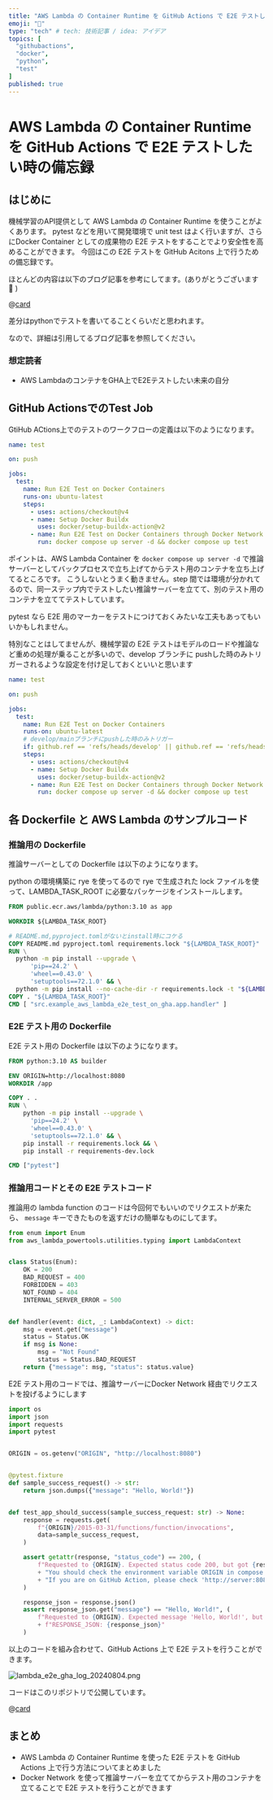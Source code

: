 ```yaml
---
title: "AWS Lambda の Container Runtime を GitHub Actions で E2E テストしたい時の備忘録"
emoji: "🙆"
type: "tech" # tech: 技術記事 / idea: アイデア
topics: [
  "githubactions",
  "docker",
  "python",
  "test"
]
published: true
---
```


# AWS Lambda の Container Runtime を GitHub Actions で E2E テストしたい時の備忘録

## はじめに

機械学習のAPI提供として AWS Lambda の Container Runtime を使うことがよくあります。
pytest などを用いて開発環境で unit test はよく行いますが、さらにDocker Container としての成果物の E2E テストをすることでより安全性を高めることができます。
今回はこの E2E テストを GitHub Acitons 上で行うための備忘録です。

ほとんどの内容は以下のブログ記事を参考にしてます。(ありがとうございます 🙇 )

@[card](https://blog.ojisan.io/container-test-on-gha)

差分はpythonでテストを書いてることくらいだと思われます。

なので、詳細は引用してるブログ記事を参照してください。

### 想定読者

- AWS LambdaのコンテナをGHA上でE2Eテストしたい未来の自分

## GitHub ActionsでのTest Job

GtiHub ACtions上でのテストのワークフローの定義は以下のようになります。

```yaml
name: test

on: push

jobs:
  test:
    name: Run E2E Test on Docker Containers
    runs-on: ubuntu-latest
    steps:
      - uses: actions/checkout@v4
      - name: Setup Docker Buildx
        uses: docker/setup-buildx-action@v2
      - name: Run E2E Test on Docker Containers through Docker Network
        run: docker compose up server -d && docker compose up test
```

ポイントは、AWS Lambda Container を `docker compose up server -d` で推論サーバーとしてバックプロセスで立ち上げてからテスト用のコンテナを立ち上げてるところです。
こうしないとうまく動きません。step 間では環境が分かれてるので、同一ステップ内でテストしたい推論サーバーを立てて、別のテスト用のコンテナを立ててテストしています。

pytest なら E2E 用のマーカーをテストにつけておくみたいな工夫もあってもいいかもしれません。

特別なことはしてませんが、機械学習の E2E テストはモデルのロードや推論など重めの処理が乗ることが多いので、develop ブランチに pushした時のみトリガーされるような設定を付け足しておくといいと思います

```yaml
name: test

on: push

jobs:
  test:
    name: Run E2E Test on Docker Containers
    runs-on: ubuntu-latest
    # develop/mainブランチにpushした時のみトリガー
    if: github.ref == 'refs/heads/develop' || github.ref == 'refs/heads/main'
    steps:
      - uses: actions/checkout@v4
      - name: Setup Docker Buildx
        uses: docker/setup-buildx-action@v2
      - name: Run E2E Test on Docker Containers through Docker Network
        run: docker compose up server -d && docker compose up test
```

## 各 Dockerfile と AWS Lambda のサンプルコード

### 推論用の Dockerfile

推論サーバーとしての Dockerfile は以下のようになります。

python の環境構築に rye を使ってるので rye で生成された lock ファイルを使って、LAMBDA_TASK_ROOT に必要なパッケージをインストールします。

```Dockerfile
FROM public.ecr.aws/lambda/python:3.10 as app

WORKDIR ${LAMBDA_TASK_ROOT}

# README.md,pyproject.tomlがないとinstall時にコケる
COPY README.md pyproject.toml requirements.lock "${LAMBDA_TASK_ROOT}"
RUN \
  python -m pip install --upgrade \
      'pip==24.2' \
      'wheel==0.43.0' \
      'setuptools==72.1.0' && \
  python -m pip install --no-cache-dir -r requirements.lock -t "${LAMBDA_TASK_ROOT}"
COPY . "${LAMBDA_TASK_ROOT}"
CMD [ "src.example_aws_lambda_e2e_test_on_gha.app.handler" ]

```

### E2E テスト用の Dockerfile

E2E テスト用の Dockerfile は以下のようになります。

```Dockerfile
FROM python:3.10 AS builder

ENV ORIGIN=http://localhost:8080
WORKDIR /app

COPY . .
RUN \
    python -m pip install --upgrade \
      'pip==24.2' \
      'wheel==0.43.0' \
      'setuptools==72.1.0' && \
    pip install -r requirements.lock && \
    pip install -r requirements-dev.lock

CMD ["pytest"]
```

### 推論用コードとその E2E テストコード

推論用の lambda function のコードは今回何でもいいのでリクエストが来たら、 `message` キーできたものを返すだけの簡単なものにしてます。

```python
from enum import Enum
from aws_lambda_powertools.utilities.typing import LambdaContext


class Status(Enum):
    OK = 200
    BAD_REQUEST = 400
    FORBIDDEN = 403
    NOT_FOUND = 404
    INTERNAL_SERVER_ERROR = 500


def handler(event: dict, _: LambdaContext) -> dict:
    msg = event.get("message")
    status = Status.OK
    if msg is None:
        msg = "Not Found"
        status = Status.BAD_REQUEST
    return {"message": msg, "status": status.value}

```

E2E テスト用のコードでは、推論サーバーにDocker Network 経由でリクエストを投げるようにします

```python
import os
import json
import requests
import pytest


ORIGIN = os.getenv("ORIGIN", "http://localhost:8080")


@pytest.fixture
def sample_success_request() -> str:
    return json.dumps({"message": "Hello, World!"})


def test_app_should_success(sample_success_request: str) -> None:
    response = requests.get(
        f"{ORIGIN}/2015-03-31/functions/function/invocations",
        data=sample_success_request,
    )

    assert getattr(response, "status_code") == 200, (
        f"Requested to {ORIGIN}. Expected status code 200, but got {response.status_code} "
        + "You should check the environment variable ORIGIN in compose.yaml. "
        + "If you are on GitHub Action, please check 'http://server:8080' is allowed. "
    )

    response_json = response.json()
    assert response_json.get("message") == "Hello, World!", (
        f"Requested to {ORIGIN}. Expected message 'Hello, World!', but got {response_json.get('message')} "
        + f"RESPONSE_JSON: {response_json}"
    )
```

以上のコードを組み合わせて、GitHub Actions 上で E2E テストを行うことができます。

![lambda_e2e_gha_log_20240804.png](/images/54ced2bf154d2c/lambda_e2e_gha_log_20240804.png)

コードはこのリポジトリで公開しています。

@[card](https://github.com/daikichiba9511/example-aws-lambda-e2e-test-on-gha)

## まとめ

- AWS Lambda の Container Runtime を使った E2E テストを GitHub Actions 上で行う方法についてまとめました
- Docker Network を使って推論サーバーを立ててからテスト用のコンテナを立てることで E2E テストを行うことができます
